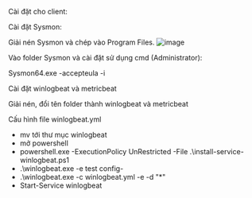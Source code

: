 Cài đặt cho client: 

Cài đặt Sysmon: 

Giải nén Sysmon và chép vào Program Files. 
![image](https://github.com/Veruk45/ELK/assets/95947239/6e50700d-0d70-4e6c-bc9b-e4e384b7d178)

Vào folder Sysmon và cài đặt sử dụng cmd (Administrator): 

Sysmon64.exe -accepteula -i 

Cài đặt winlogbeat và metricbeat 

Giải nén, đổi tên folder thành winlogbeat và metricbeat 

Cấu hình file winlogbeat.yml
- mv tới thư mục winlogbeat
- mở powershell
- powershell.exe -ExecutionPolicy UnRestricted -File .\install-service-winlogbeat.ps1
- .\winlogbeat.exe -e test config-
- .\winlogbeat.exe -c winlogbeat.yml -e -d "*"
- Start-Service winlogbeat
